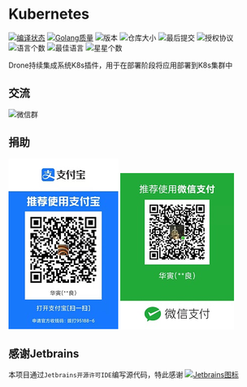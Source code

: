 # Kubernetes
[![编译状态](https://github.ruijc.com:20443/api/badges/dronestock/kubernetes/status.svg)](https://github.ruijc.com:20443/dronestock/kubernetes)
[![Golang质量](https://goreportcard.com/badge/github.com/dronestock/kubernetes)](https://goreportcard.com/report/github.com/dronestock/kubernetes)
![版本](https://img.shields.io/github/go-mod/go-version/dronestock/kubernetes)
![仓库大小](https://img.shields.io/github/repo-size/dronestock/kubernetes)
![最后提交](https://img.shields.io/github/last-commit/dronestock/kubernetes)
![授权协议](https://img.shields.io/github/license/dronestock/kubernetes)
![语言个数](https://img.shields.io/github/languages/count/dronestock/kubernetes)
![最佳语言](https://img.shields.io/github/languages/top/dronestock/kubernetes)
![星星个数](https://img.shields.io/github/stars/dronestock/kubernetes?style=social)

Drone持续集成系统K8s插件，用于在部署阶段将应用部署到K8s集群中

## 交流

![微信群](https://www.dronestock.tech/communication/wxwork.jpg)

## 捐助

![支持宝](https://github.com/storezhang/donate/raw/master/alipay-small.jpg)
![微信](https://github.com/storezhang/donate/raw/master/weipay-small.jpg)

## 感谢Jetbrains

本项目通过`Jetbrains开源许可IDE`编写源代码，特此感谢
[![Jetbrains图标](https://resources.jetbrains.com/storage/products/company/brand/logos/jb_beam.png)](https://www.jetbrains.com/?from=dronestock/kubernetes)
